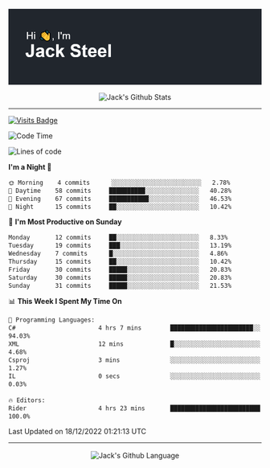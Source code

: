 <p align="center">
  <img align="center" src="https://github.com/JackSteel97/JackSteel97/blob/main/header.png?raw=true" alt="Hi, I'm Jack Steel" /> 
 </p>
<p align="center">
 <img align="center" src="https://github-readme-stats.vercel.app/api?username=jacksteel97&show_icons=true&count_private=true&theme=dracula" alt="Jack's Github Stats" /> 
</p>

<hr/>

[![Visits Badge](https://badges.pufler.dev/visits/JackSteel97/JackSteel97?color=blue&label=Profile%20Visits)](https://github.com/JackSteel97)
<!--START_SECTION:waka-->
![Code Time](http://img.shields.io/badge/Code%20Time-503%20hrs%2022%20mins-blue)

![Lines of code](https://img.shields.io/badge/From%20Hello%20World%20I%27ve%20Written-864%20Thousand%20lines%20of%20code-blue)

**I'm a Night 🦉** 

```text
🌞 Morning    4 commits      ░░░░░░░░░░░░░░░░░░░░░░░░░   2.78% 
🌆 Daytime    58 commits     ██████████░░░░░░░░░░░░░░░   40.28% 
🌃 Evening    67 commits     ███████████░░░░░░░░░░░░░░   46.53% 
🌙 Night      15 commits     ██░░░░░░░░░░░░░░░░░░░░░░░   10.42%

```
📅 **I'm Most Productive on Sunday** 

```text
Monday       12 commits     ██░░░░░░░░░░░░░░░░░░░░░░░   8.33% 
Tuesday      19 commits     ███░░░░░░░░░░░░░░░░░░░░░░   13.19% 
Wednesday    7 commits      █░░░░░░░░░░░░░░░░░░░░░░░░   4.86% 
Thursday     15 commits     ██░░░░░░░░░░░░░░░░░░░░░░░   10.42% 
Friday       30 commits     █████░░░░░░░░░░░░░░░░░░░░   20.83% 
Saturday     30 commits     █████░░░░░░░░░░░░░░░░░░░░   20.83% 
Sunday       31 commits     █████░░░░░░░░░░░░░░░░░░░░   21.53%

```


📊 **This Week I Spent My Time On** 

```text
💬 Programming Languages: 
C#                       4 hrs 7 mins        ███████████████████████░░   94.03% 
XML                      12 mins             █░░░░░░░░░░░░░░░░░░░░░░░░   4.68% 
Csproj                   3 mins              ░░░░░░░░░░░░░░░░░░░░░░░░░   1.27% 
IL                       0 secs              ░░░░░░░░░░░░░░░░░░░░░░░░░   0.03%

🔥 Editors: 
Rider                    4 hrs 23 mins       █████████████████████████   100.0%

```


 Last Updated on 18/12/2022 01:21:13 UTC
<!--END_SECTION:waka-->

<hr/>

<p align="center">
    <img align="center" src="https://github-readme-stats.vercel.app/api/top-langs/?username=jacksteel97&langs_count=10&layout=compact&theme=dracula" alt="Jack's Github Language" /> 
</p>
